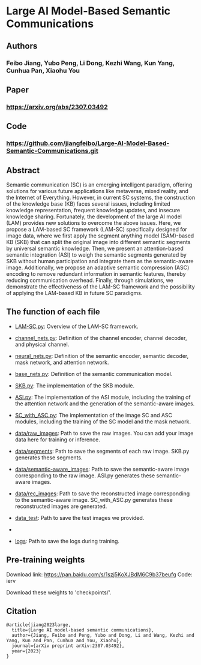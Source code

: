 # Large AI Model-Based Semantic Communications
## Authors
### Feibo Jiang, Yubo Peng, Li Dong, Kezhi Wang, Kun Yang, Cunhua Pan, Xiaohu You
## Paper
### https://arxiv.org/abs/2307.03492
## Code
### https://github.com/jiangfeibo/Large-AI-Model-Based-Semantic-Communications.git
## Abstract
Semantic communication (SC) is an emerging intelligent paradigm, offering solutions for various future applications like metaverse, mixed reality, and the Internet of Everything. However, in current SC systems, the construction of the knowledge base (KB) faces several issues, including limited knowledge representation, frequent knowledge updates, and insecure knowledge sharing. Fortunately, the development of the large AI model (LAM) provides new solutions to overcome the above issues. Here, we propose a LAM-based SC framework (LAM-SC) specifically designed for image data, where we first apply the segment anything model (SAM)-based KB (SKB) that can split the original image into different semantic segments by universal semantic knowledge. Then, we present an attention-based semantic integration (ASI) to weigh the semantic segments generated by SKB without human participation and integrate them as the semantic-aware image. Additionally, we propose an adaptive semantic compression (ASC) encoding to remove redundant information in semantic features, thereby reducing communication overhead. Finally, through simulations, we demonstrate the effectiveness of the LAM-SC framework and the possibility of applying the LAM-based KB in future SC paradigms.

## The function of each file
- [LAM-SC.py](LAM-SC.py): Overview of the LAM-SC framework.

- [channel_nets.py](channel_nets.py): Definition of the channel encoder, channel decoder, and physical channel.

- [neural_nets.py](neural_nets.py): Definition of the semantic encoder, semantic decoder, mask network, and attention network. 

- [base_nets.py](base_nets.py): Definition of the semantic communication model.

- [SKB.py](SKB.py): The implementation of the SKB module.

- [ASI.py](ASI.py): The implementation of the ASI module, including the training of the attention network and the generation of the semantic-aware images.

- [SC_with_ASC.py](SC_with_ASC.py): The implementation of the image SC and ASC modules, including the training of the SC model and the mask network.

- [data/raw_images](data/raw_images): Path to save the raw images. You can add your image data here for training or inference.

- [data/segments](data/segments): Path to save the segments of each raw image. SKB.py generates these segments.

- [data/semantic-aware_images](data/semantic-aware_images): Path to save the semantic-aware image corresponding to the raw image. ASI.py generates these semantic-aware images.

- [data/rec_images](data/rec_images): Path to save the reconstructed image corresponding to the semantic-aware image. SC_with_ASC.py generates these reconstructed images are generated.

- [data_test](data_test): Path to save the test images we provided.
- 
- [logs](logs): Path to save the logs during training.

## Pre-training weights
Download link: https://pan.baidu.com/s/1szj5KoXJBdM6C9b37beufg
Code: ierv

Download these weights to 'checkpoints/'.
## Citation   
```
@article{jiang2023large,
  title={Large AI model-based semantic communications},
  author={Jiang, Feibo and Peng, Yubo and Dong, Li and Wang, Kezhi and Yang, Kun and Pan, Cunhua and You, Xiaohu},
  journal={arXiv preprint arXiv:2307.03492},
  year={2023}
}
```

